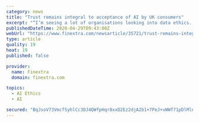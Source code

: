 ```yaml
---
category: news
title: "Trust remains integral to acceptance of AI by UK consumers"
excerpt: "“I’m seeing a lot of organisations looking into data ethics. Rather than throwing money and technology at the ethical problems AI presents, firms have shifted their approach to think about what they should be doing with this data.” By taking this approach, firms are addressing the seemingly endless wait for legislation to be ..."
publishedDateTime: 2020-04-29T09:43:00Z
webUrl: "https://www.finextra.com/newsarticle/35721/trust-remains-integral-to-acceptance-of-ai-by-uk-consumers"
type: article
quality: 19
heat: 19
published: false

provider:
  name: Finextra
  domain: finextra.com

topics:
  - AI Ethics
  - AI

secured: "BqJsoV73VmcfSyhlCc3DJ4QWfpHqr8xxD2Ez2djA2b1+7PeJ+vWWf71pDlMlnVNyEx5R8N0CYzsiFLC87sLEDaMG0PLa7PgP1+l5Stfb6QJmic45nXTPh2zzGwJxPLC7t10q1913KPpt5qJzcVbixOPOTLOVn2gLy0RzhziL2+Wt5crZS+Ki6wsN/ZSAeEL/nlEne5XjeijxjJ23dwqNMkW2pzrlbr3Jw9ZuFIYkIhVCxbjz/hIL0zDQcAV4TZSZgpg85ehRkhZitJEYt2JKAIMeYILGf2/ptOnCtv0cW20LXwWMj7zW62zM/wLVNdZxq0jYIlaqBd6FCRzNj7JBCMjNAF9VsLF+U0uVK5dzSkg0MQxjrZ96swyP4v8mRP8+0Suwu207qw/Qd14Q8LJy+2WUf+TZz/Es5otz9v/q16WG+Z4G+7MgNEv57bplmbZ25yl+URr2+3ZKfR/VPCwr9hVF7GAgDRyAH4zWt9va6tI=;smEZAXPwNBebdh0zju2kqQ=="
---
```


